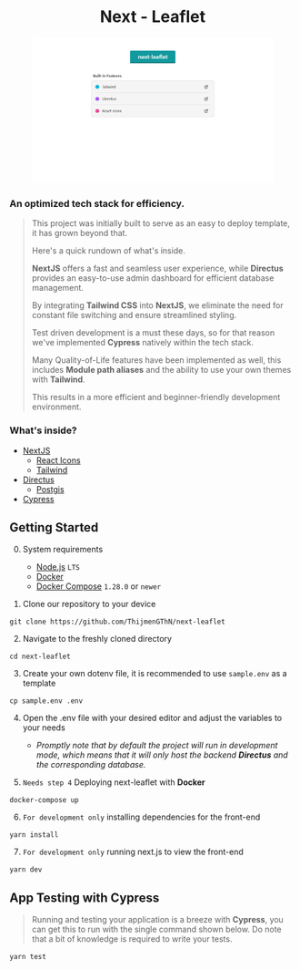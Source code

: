
<div align="center">
    <h1>Next - Leaflet</h1>
    <img 
        src="source/tests/cypress/screenshots/Preview.png"
        height="256"
        width="auto"
    />
</div>

### An optimized tech stack for efficiency.

> This project was initially built to serve as an easy to deploy template, it has grown beyond that. 
>
> Here's a quick rundown of what's inside.
>
> **NextJS** offers a fast and seamless user experience, while **Directus** provides an easy-to-use admin dashboard for efficient database management. 
>
> By integrating **Tailwind CSS** into **NextJS**, we eliminate the need for constant file switching and ensure streamlined styling. 
>
> Test driven development is a must these days, so for that reason we've implemented **Cypress** natively within the tech stack.
>
> Many Quality-of-Life features have been implemented as well, this includes **Module path aliases** and the ability to use your own themes with **Tailwind**.
> 
> This results in a more efficient and beginner-friendly development environment.

### What's inside?
- [NextJS](https://nextjs.org)
    - [React Icons](https://react-icons.github.io)
    - [Tailwind](https://tailwindcss.com)
- [Directus](https://directus.io)
    - [Postgis](https://postgis.net)
- [Cypress](https://cypress.io)

## Getting Started

0. System requirements <br />
    - [Node.js](https://nodejs.org) ` LTS `
    - [Docker](https://docker.com)
    - [Docker Compose](https://docs.docker.com/compose/install) ` 1.28.0 ` or ` newer `

1. Clone our repository to your device <br /> 
```
git clone https://github.com/ThijmenGThN/next-leaflet
```

2. Navigate to the freshly cloned directory <br /> 
```
cd next-leaflet
```

3. Create your own dotenv file, it is recommended to use ` sample.env ` as a template <br /> 
```
cp sample.env .env
```

4. Open the .env file with your desired editor and adjust the variables to your needs <br /> 
    - *Promptly note that by default the project will run in development mode, which means that it will only host the backend **Directus** and the corresponding database.*

5. ` Needs step 4 ` Deploying next-leaflet with **Docker** <br /> 
```
docker-compose up
```

6. ` For development only ` installing dependencies for the front-end <br />
```
yarn install
```

7. ` For development only ` running next.js to view the front-end <br />
```
yarn dev
```

## App Testing with Cypress

> Running and testing your application is a breeze with **Cypress**, you can get this to run with the single command shown below. Do note that a bit of knowledge is required to write your tests.

```
yarn test
```
